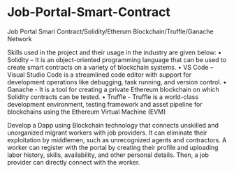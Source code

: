 # Job-Portal-Smart-Contract
Job Portal Smari Contract/Solidity/Etherum Blockchain/Truffle/Ganache Network

Skills used in the project and their usage in the industry are given below:
• Solidity – It is an object-oriented programming language that can be used to create smart contracts on a variety of blockchain systems.
• VS Code – Visual Studio Code is a streamlined code editor with support for development operations like debugging, task running, and version control. 
• Ganache  - It is a tool for creating a private Ethereum blockchain on which Solidity contracts can be tested. 
• Truffle - Truffle is a world-class development environment, testing framework and asset pipeline for blockchains using the Ethereum Virtual Machine (EVM)

Develop a Dapp using Blockchain technology that connects unskilled and unorganized migrant workers with job providers. It can eliminate their exploitation by middlemen, such as unrecognized agents and contractors. A worker can register with the portal by creating their profile and uploading labor history, skills, availability, and other personal details. Then, a job provider can directly connect with the worker. 
